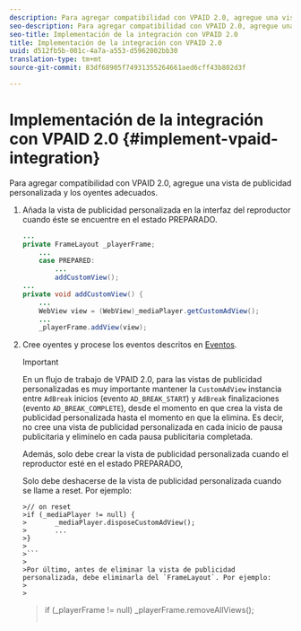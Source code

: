 ```yaml
---
description: Para agregar compatibilidad con VPAID 2.0, agregue una vista de publicidad personalizada y los oyentes adecuados.
seo-description: Para agregar compatibilidad con VPAID 2.0, agregue una vista de publicidad personalizada y los oyentes adecuados.
seo-title: Implementación de la integración con VPAID 2.0
title: Implementación de la integración con VPAID 2.0
uuid: d512fb5b-001c-4a7a-a553-d5962002bb30
translation-type: tm+mt
source-git-commit: 83df68905f74931355264661aed6cff43b802d3f

---
```



# Implementación de la integración con VPAID 2.0 {#implement-vpaid-integration}

Para agregar compatibilidad con VPAID 2.0, agregue una vista de publicidad personalizada y los oyentes adecuados.

1. Añada la vista de publicidad personalizada en la interfaz del reproductor cuando éste se encuentre en el estado PREPARADO.

   ```java
   ... 
   private FrameLayout _playerFrame; 
       ... 
       case PREPARED: 
           ... 
           addCustomView(); 
   ... 
   private void addCustomView() { 
       ... 
       WebView view = (WebView)_mediaPlayer.getCustomAdView(); 
       ... 
       _playerFrame.addView(view);
   ```

1. Cree oyentes y procese los eventos descritos en [Eventos](../../../../tvsdk-3x-android-prog/android-3x-events-notifications/events-summary/android-3x-events-summary.md).

   >[!IMPORTANT]
   >
   >En un flujo de trabajo de VPAID 2.0, para las vistas de publicidad personalizadas es muy importante mantener la `CustomAdView` instancia entre `AdBreak` inicios (evento `AD_BREAK_START`) y `AdBreak` finalizaciones (evento `AD_BREAK_COMPLETE`), desde el momento en que crea la vista de publicidad personalizada hasta el momento en que la elimina. Es decir, no cree una vista de publicidad personalizada en cada inicio de pausa publicitaria y elimínelo en cada pausa publicitaria completada.
   >
   >
   >Además, solo debe crear la vista de publicidad personalizada cuando el reproductor esté en el estado PREPARADO,
   >
   >
   >Solo debe deshacerse de la vista de publicidad personalizada cuando se llame a reset. Por ejemplo:
   >
   >
   ```
   >// on reset 
   >if (_mediaPlayer != null) { 
   >       _mediaPlayer.disposeCustomAdView(); 
   >       ... 
   >} 
   >
   >```
   >
   >Por último, antes de eliminar la vista de publicidad personalizada, debe eliminarla del `FrameLayout`. Por ejemplo:
   >
   >
   ```
   >if (_playerFrame != null) 
   >       _playerFrame.removeAllViews(); 
   >```
